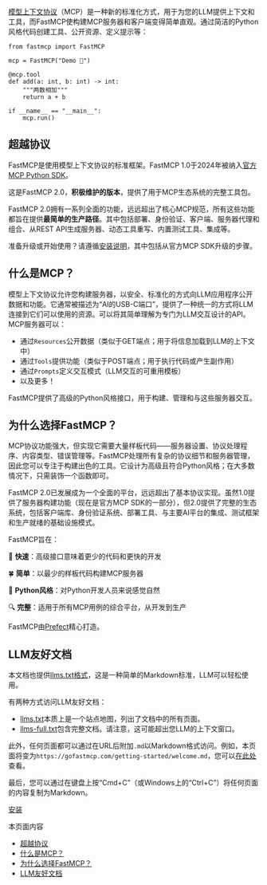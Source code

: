 
[模型上下文协议](https://modelcontextprotocol.io/)（MCP）是一种新的标准化方式，用于为您的LLM提供上下文和工具，而FastMCP使构建MCP服务器和客户端变得简单直观。通过简洁的Python风格代码创建工具、公开资源、定义提示等：


```
from fastmcp import FastMCP

mcp = FastMCP("Demo 🚀")

@mcp.tool
def add(a: int, b: int) -> int:
    """两数相加"""
    return a + b

if __name__ == "__main__":
    mcp.run()

```

## [​](https://gofastmcp.com/getting-started/welcome\#beyond-the-protocol)  超越协议

FastMCP是使用模型上下文协议的标准框架。FastMCP 1.0于2024年被纳入[官方MCP Python SDK](https://github.com/modelcontextprotocol/python-sdk)。

这是FastMCP 2.0，**积极维护的版本**，提供了用于MCP生态系统的完整工具包。

FastMCP 2.0拥有一系列全面的功能，远远超出了核心MCP规范，所有这些功能都旨在提供**最简单的生产路径**。其中包括部署、身份验证、客户端、服务器代理和组合、从REST API生成服务器、动态工具重写、内置测试工具、集成等。

准备升级或开始使用？请遵循[安装说明](https://gofastmcp.com/getting-started/installation)，其中包括从官方MCP SDK升级的步骤。

## [​](https://gofastmcp.com/getting-started/welcome\#what-is-mcp%3F)  什么是MCP？

模型上下文协议允许您构建服务器，以安全、标准化的方式向LLM应用程序公开数据和功能。它通常被描述为“AI的USB-C端口”，提供了一种统一的方式将LLM连接到它们可以使用的资源。可以将其简单理解为专门为LLM交互设计的API。MCP服务器可以：

- 通过`Resources`公开数据（类似于GET端点；用于将信息加载到LLM的上下文中）
- 通过`Tools`提供功能（类似于POST端点；用于执行代码或产生副作用）
- 通过`Prompts`定义交互模式（LLM交互的可重用模板）
- 以及更多！

FastMCP提供了高级的Python风格接口，用于构建、管理和与这些服务器交互。

## [​](https://gofastmcp.com/getting-started/welcome\#why-fastmcp%3F)  为什么选择FastMCP？

MCP协议功能强大，但实现它需要大量样板代码——服务器设置、协议处理程序、内容类型、错误管理等。FastMCP处理所有复杂的协议细节和服务器管理，因此您可以专注于构建出色的工具。它设计为高级且符合Python风格；在大多数情况下，只需装饰一个函数即可。

FastMCP 2.0已发展成为一个全面的平台，远远超出了基本协议实现。虽然1.0提供了服务器构建功能（现在是官方MCP SDK的一部分），但2.0提供了完整的生态系统，包括客户端库、身份验证系统、部署工具、与主要AI平台的集成、测试框架和生产就绪的基础设施模式。

FastMCP旨在：

🚀 **快速**：高级接口意味着更少的代码和更快的开发

🍀 **简单**：以最少的样板代码构建MCP服务器

🐍 **Python风格**：对Python开发人员来说感觉自然

🔍 **完整**：适用于所有MCP用例的综合平台，从开发到生产

FastMCP由[Prefect](https://www.prefect.io/)精心打造。

## [​](https://gofastmcp.com/getting-started/welcome\#llm-friendly-docs)  LLM友好文档

本文档也提供[llms.txt格式](https://llmstxt.org/)，这是一种简单的Markdown标准，LLM可以轻松使用。

有两种方式访问LLM友好文档：

- [llms.txt](https://gofastmcp.com/llms.txt)本质上是一个站点地图，列出了文档中的所有页面。
- [llms-full.txt](https://gofastmcp.com/llms-full.txt)包含完整文档。请注意，这可能超出您LLM的上下文窗口。

此外，任何页面都可以通过在URL后附加`.md`以Markdown格式访问。例如，本页面将变为`https://gofastmcp.com/getting-started/welcome.md`，您可以[在此处](https://gofastmcp.com/getting-started/welcome.md)查看。

最后，您可以通过在键盘上按“Cmd+C”（或Windows上的“Ctrl+C”）将任何页面的内容复制为Markdown。

[安装](https://gofastmcp.com/getting-started/installation)

本页面内容

- [超越协议](https://gofastmcp.com/getting-started/welcome#beyond-the-protocol)
- [什么是MCP？](https://gofastmcp.com/getting-started/welcome#what-is-mcp%3F)
- [为什么选择FastMCP？](https://gofastmcp.com/getting-started/welcome#why-fastmcp%3F)
- [LLM友好文档](https://gofastmcp.com/getting-started/welcome#llm-friendly-docs)
